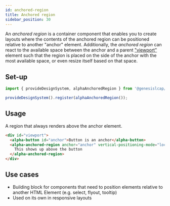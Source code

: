 ```yaml
---
id: anchored-region
title: Anchored region
sidebar_position: 30
---
```


An _anchored region_ is a container component that enables you to create layouts where the contents of the anchored region can be positioned relative to another "anchor" element. Additionally, the _anchored region_ can react to the available space between the anchor and a parent ["viewport"](https://developer.mozilla.org/en-US/docs/Glossary/viewport) element such that the region is placed on the side of the anchor with the most available space, or even resize itself based on that space.

## Set-up

```ts
import { provideDesignSystem, alphaAnchoredRegion } from '@genesislcap/alpha-design-system';

provideDesignSystem().register(alphaAnchoredRegion());
```

## Usage

A region that always renders above the anchor element.

```html live
<div id="viewport">
  <alpha-button id="anchor">Button is an anchor</alpha-button>
  <alpha-anchored-region anchor="anchor" vertical-positioning-mode="locktodefault" vertical-default-position="top">
    This shows up above the button
  </alpha-anchored-region>
</div>
```

## Use cases

* Building block for components that need to position elements relative to another HTML Element (e.g. select, flyout, tooltip)
* Used on its own in responsive layouts

